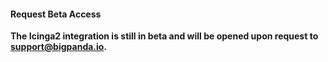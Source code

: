 <!-- docs-only-start -->

#### Request Beta Access

__The Icinga2 integration is still in beta and will be opened upon request to support@bigpanda.io.__

<!-- docs-only-end -->
